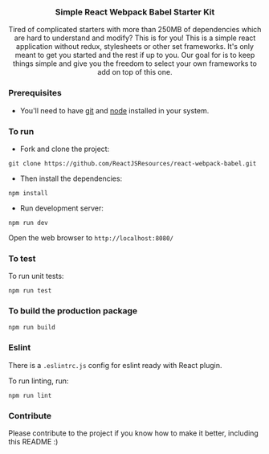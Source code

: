 
<p align="center">
    <h3 align="center">Simple React Webpack Babel Starter Kit<br></h3>
</p>


<p align="center">
  Tired of complicated starters with more than 250MB of dependencies which are hard to understand and modify? This is for you!
  This is a simple react application without redux, stylesheets or other set frameworks. It's only meant to get you started and the rest if up to you. Our goal for is to keep things simple and give you the freedom to select your own frameworks to add on top of this one.
</p>

### Prerequisites
* You'll need to have [git](https://git-scm.com/) and [node](https://nodejs.org/en/) installed in your system.

### To run
* Fork and clone the project:

```
git clone https://github.com/ReactJSResources/react-webpack-babel.git
```

* Then install the dependencies:

```
npm install
```

* Run development server:

```
npm run dev
```

Open the web browser to `http://localhost:8080/`

### To test
To run unit tests:

```
npm run test
```

### To build the production package
```
npm run build
```

### Eslint
There is a `.eslintrc.js` config for eslint ready with React plugin.

To run linting, run:

```
npm run lint
```

### Contribute
Please contribute to the project if you know how to make it better, including this README :)
